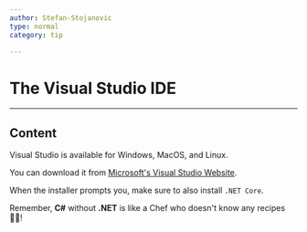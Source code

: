 ```yaml
---
author: Stefan-Stojanovic
type: normal
category: tip

---
```


# The Visual Studio IDE


---

## Content

Visual Studio is available for Windows, MacOS, and Linux. 

You can download it from [Microsoft's Visual Studio Website](https://visualstudio.microsoft.com/downloads/).

When the installer prompts you, make sure to also install `.NET Core`.

Remember, **C#** without **.NET** is like a Chef who doesn't know any recipes👨‍🍳!



